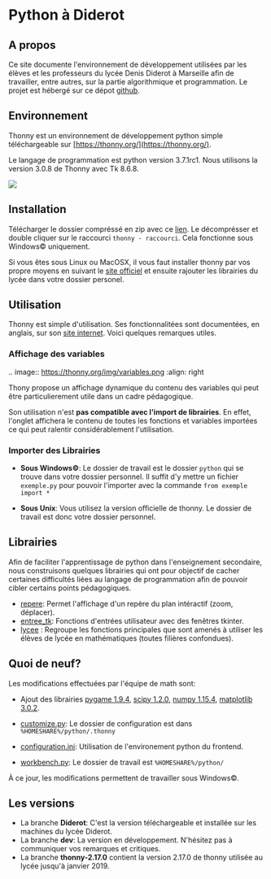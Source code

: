# Python à Diderot
## A propos
Ce site documente l'environnement de développement utilisées par les élèves et les professeurs du lycée Denis Diderot à Marseille afin de travailler, entre autres, sur la partie algorithmique et programmation. Le projet est hébergé sur ce dépot [github](https://github.com/cspaier/thonny).

## Environnement
Thonny est un environnement de développement python simple téléchargeable sur [https://thonny.org/](https://thonny.org/).

Le langage de programmation est python version 3.7.1rc1. Nous utilisons la version 3.0.8 de Thonny avec Tk 8.6.8.


![](https://thonny.org/img/screenshot.png)


## Installation
Télécharger le dossier compréssé en zip avec ce [lien](https://github.com/cspaier/thonny/archive/diderot.zip). Le décomprésser et double cliquer sur le raccourci `thonny - raccourci`. Cela fonctionne sous Windows© uniquement.

Si vous êtes sous Linux ou MacOSX, il vous faut installer thonny par vos propre moyens en suivant le [site officiel](https://thonny.org) et ensuite rajouter les librairies du lycée dans votre dossier personel.

## Utilisation

Thonny est simple d'utilisation. Ses fonctionnalitées sont documentées, en anglais, sur son [site internet](https://thonny.org/).
Voici quelques remarques utiles.



### Affichage des variables
.. image:: https://thonny.org/img/variables.png
  :align: right

Thony propose un affichage dynamique du contenu des variables qui peut être particulierement utile dans un cadre pédagogique.

Son utilisation n'est **pas compatible avec l'import de librairies**. En effet, l'onglet affichera le contenu de toutes les fonctions et variables importées ce qui peut ralentir considérablement l'utilisation.

### Importer des Librairies
* **Sous Windows©**: Le dossier de travail est le dossier `python` qui se trouve dans votre dossier personnel. Il suffit d'y mettre un fichier `exemple.py` pour pouvoir l'importer avec la commande `from exemple import *`

* **Sous Unix**: Vous utilisez la version officielle de thonny. Le dossier de travail est donc votre dossier personnel.

## Librairies
Afin de faciliter l'apprentissage de python dans l'enseignement secondaire, nous construisons quelques librairies qui ont pour objectif de cacher certaines difficultés liées au langage de programmation afin de pouvoir cibler certains points pédagogiques.

- [repere](/librairies/graphique/): Permet l'affichage d'un repère du plan intéractif (zoom, déplacer).
- [entree_tk](/librairies/entree_tk/): Fonctions d'entrées utilisateur avec des fenêtres tkinter.
- [lycee](/libraries/lycee/) : Regroupe les fonctions principales que sont amenés à utiliser les élèves de lycée en mathématiques (toutes filières confondues).


## Quoi de neuf?

Les modifications effectuées par l'équipe de math sont:

- Ajout des librairies [pygame 1.9.4](https://www.pygame.org/), [scipy 1.2.0](https://www.scipy.org/), [numpy 1.15.4](http://www.numpy.org/), [matplotlib 3.0.2](https://matplotlib.org/).

- [customize.py](https://github.com/cspaier/thonny/blob/diderot/Thonny/Lib/site-packages/thonny/customize.py): Le dossier de configuration est dans `%HOMESHARE%/python/.thonny`
- [configuration.ini](https://github.com/cspaier/thonny/blob/diderot/Thonny/Lib/site-packages/thonny/user_dir_template/configuration.ini): Utilisation de l'environement python du frontend.
- [workbench.py](https://github.com/cspaier/thonny/blob/f1c57d3062d60841dea3bdf7e2af93243cd742c9/Thonny/Lib/site-packages/thonny/workbench.py#L205-L208): Le dossier de travail est `%HOMESHARE%/python/`

À ce jour, les modifications permettent de travailler sous Windows©.


## Les versions
- La branche **Diderot**: C'est la version téléchargeable et installée sur les machines du lycée Diderot.
- La branche **dev**: La version en développement. N'hésitez pas à communiquer vos remarques et critiques.
- La branche **thonny-2.17.0** contient la version 2.17.0 de thonny utilisée au lycée jusqu'à janvier 2019.
